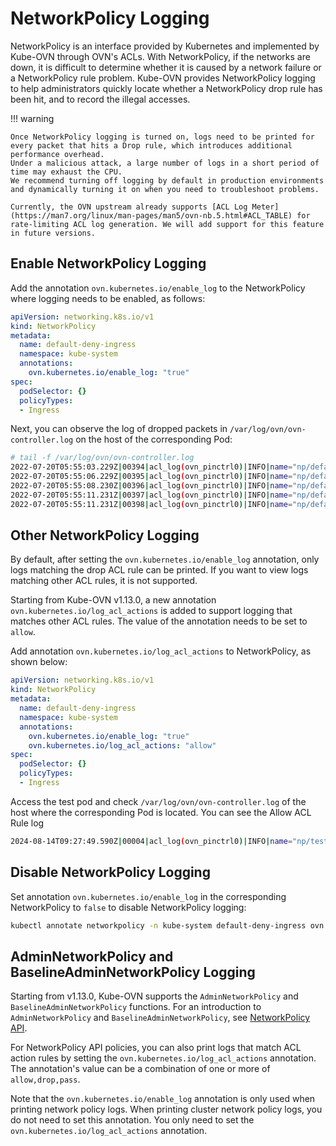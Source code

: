 # NetworkPolicy Logging

NetworkPolicy is an interface provided by Kubernetes and implemented by Kube-OVN through OVN's ACLs.
With NetworkPolicy, if the networks are down, it is difficult to determine whether it is caused by a network failure or a NetworkPolicy rule problem.
Kube-OVN provides NetworkPolicy logging to help administrators quickly locate whether a NetworkPolicy drop rule has been hit,
and to record the illegal accesses.

!!! warning

    Once NetworkPolicy logging is turned on, logs need to be printed for every packet that hits a Drop rule, which introduces additional performance overhead.
    Under a malicious attack, a large number of logs in a short period of time may exhaust the CPU.
    We recommend turning off logging by default in production environments and dynamically turning it on when you need to troubleshoot problems.

    Currently, the OVN upstream already supports [ACL Log Meter](https://man7.org/linux/man-pages/man5/ovn-nb.5.html#ACL_TABLE) for rate-limiting ACL log generation. We will add support for this feature in future versions.

## Enable NetworkPolicy Logging

Add the annotation `ovn.kubernetes.io/enable_log` to the NetworkPolicy where logging needs to be enabled, as follows:

```yaml
apiVersion: networking.k8s.io/v1
kind: NetworkPolicy
metadata:
  name: default-deny-ingress
  namespace: kube-system
  annotations:
    ovn.kubernetes.io/enable_log: "true"
spec:
  podSelector: {}
  policyTypes:
  - Ingress
```

Next, you can observe the log of dropped packets in `/var/log/ovn/ovn-controller.log` on the host of the corresponding Pod:

```bash
# tail -f /var/log/ovn/ovn-controller.log
2022-07-20T05:55:03.229Z|00394|acl_log(ovn_pinctrl0)|INFO|name="np/default-deny-ingress.kube-system/IPv4/0", verdict=drop, severity=warning, direction=to-lport: udp,vlan_tci=0x0000,dl_src=00:00:00:21:b7:d1,dl_dst=00:00:00:8d:0b:86,nw_src=10.16.0.10,nw_dst=10.16.0.7,nw_tos=0,nw_ecn=0,nw_ttl=63,tp_src=54343,tp_dst=53
2022-07-20T05:55:06.229Z|00395|acl_log(ovn_pinctrl0)|INFO|name="np/default-deny-ingress.kube-system/IPv4/0", verdict=drop, severity=warning, direction=to-lport: udp,vlan_tci=0x0000,dl_src=00:00:00:21:b7:d1,dl_dst=00:00:00:8d:0b:86,nw_src=10.16.0.9,nw_dst=10.16.0.7,nw_tos=0,nw_ecn=0,nw_ttl=63,tp_src=44187,tp_dst=53
2022-07-20T05:55:08.230Z|00396|acl_log(ovn_pinctrl0)|INFO|name="np/default-deny-ingress.kube-system/IPv4/0", verdict=drop, severity=warning, direction=to-lport: udp,vlan_tci=0x0000,dl_src=00:00:00:21:b7:d1,dl_dst=00:00:00:8d:0b:86,nw_src=10.16.0.10,nw_dst=10.16.0.7,nw_tos=0,nw_ecn=0,nw_ttl=63,tp_src=54274,tp_dst=53
2022-07-20T05:55:11.231Z|00397|acl_log(ovn_pinctrl0)|INFO|name="np/default-deny-ingress.kube-system/IPv4/0", verdict=drop, severity=warning, direction=to-lport: udp,vlan_tci=0x0000,dl_src=00:00:00:21:b7:d1,dl_dst=00:00:00:8d:0b:86,nw_src=10.16.0.9,nw_dst=10.16.0.7,nw_tos=0,nw_ecn=0,nw_ttl=63,tp_src=32778,tp_dst=53
2022-07-20T05:55:11.231Z|00398|acl_log(ovn_pinctrl0)|INFO|name="np/default-deny-ingress.kube-system/IPv4/0", verdict=drop, severity=warning, direction=to-lport: udp,vlan_tci=0x0000,dl_src=00:00:00:21:b7:d1,dl_dst=00:00:00:8d:0b:86,nw_src=10.16.0.9,nw_dst=10.16.0.7,nw_tos=0,nw_ecn=0,nw_ttl=63,tp_src=34188,tp_dst=53
```

## Other NetworkPolicy Logging

By default, after setting the `ovn.kubernetes.io/enable_log` annotation, only logs matching the drop ACL rule can be printed. If you want to view logs matching other ACL rules, it is not supported.

Starting from Kube-OVN v1.13.0, a new annotation `ovn.kubernetes.io/log_acl_actions` is added to support logging that matches other ACL rules. The value of the annotation needs to be set to `allow`.

Add annotation `ovn.kubernetes.io/log_acl_actions` to NetworkPolicy, as shown below:

```yaml
apiVersion: networking.k8s.io/v1
kind: NetworkPolicy
metadata:
  name: default-deny-ingress
  namespace: kube-system
  annotations:
    ovn.kubernetes.io/enable_log: "true"
    ovn.kubernetes.io/log_acl_actions: "allow"
spec:
  podSelector: {}
  policyTypes:
  - Ingress
```

Access the test pod and check `/var/log/ovn/ovn-controller.log` of the host where the corresponding Pod is located. You can see the Allow ACL Rule log

```bash
2024-08-14T09:27:49.590Z|00004|acl_log(ovn_pinctrl0)|INFO|name="np/test.default/ingress/IPv4/0", verdict=allow, severity=info, direction=to-lport: icmp,vlan_tci=0x0000,dl_src=96:7b:b 0:2f:a0:1a,dl_dst=a6:e5:1b:c2:1b:f8,nw_src=10.16.0.7,nw_dst=10.16.0.12,nw_tos=0,nw_ecn=0,nw_ttl=64,nw_frag=no,icmp_type=8,icmp_code=0
```

## Disable NetworkPolicy Logging

Set annotation `ovn.kubernetes.io/enable_log` in the corresponding NetworkPolicy to `false` to disable NetworkPolicy logging:

```bash
kubectl annotate networkpolicy -n kube-system default-deny-ingress ovn.kubernetes.io/enable_log=false --overwrite
```

## AdminNetworkPolicy and BaselineAdminNetworkPolicy Logging

Starting from v1.13.0, Kube-OVN supports the `AdminNetworkPolicy` and `BaselineAdminNetworkPolicy` functions. For an introduction to `AdminNetworkPolicy` and `BaselineAdminNetworkPolicy`, see [NetworkPolicy API](https://network-policy-api.sigs.k8s.io/).

For NetworkPolicy API policies, you can also print logs that match ACL action rules by setting the `ovn.kubernetes.io/log_acl_actions` annotation. The annotation's value can be a combination of one or more of `allow,drop,pass`.

Note that the `ovn.kubernetes.io/enable_log` annotation is only used when printing network policy logs. When printing cluster network policy logs, you do not need to set this annotation. You only need to set the `ovn.kubernetes.io/log_acl_actions` annotation.
